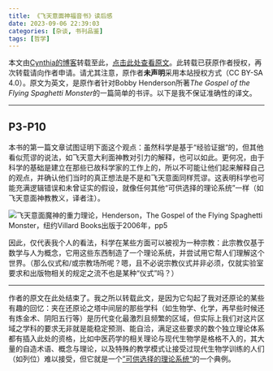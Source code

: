 ```yaml
---
title: 《飞天意面神福音书》读后感
date: 2023-09-06 22:39:03
categories: [杂谈, 书刊品鉴]
tags: [哲学]
---
```

本文由[Cy](https://cynthia7979.github.io)[nthia的博客](https://cynthia7979.github.io/Book%20Notes/Alternative%20Theories)转载至此，[点击此处](https://cynthia7979.github.io/Book%20Notes/Alternative%20Theories)[查看原文](https://cynthia7979.github.io/Book%20Notes/Alternative%20Theories)。此转载已获原作者授权，再次转载请向作者申请。请尤其注意，原作者<b>未声明</b>采用本站授权方式（CC BY-SA 4.0）。原文为英文，是原作者针对Bobby Henderson所著*The Gospel of the Flying Spaghetti Monster*的一篇简单的书评。以下是我不保证准确性的译文。

<!--more-->

---

## P3-P10

本书的第一篇文章试图证明下面这个观点：虽然科学是基于“经验证据“的，但其他看似荒谬的说法，如飞天意大利面神教对引力的解释，也可以如此。更何况，由于科学的基础是建立在那些已故科学家的工作上的，所以不可能让他们起来解释自己的观点，并确认他们当时的真正想法是不是和飞天意面同样荒谬。这表明科学也可能充满逻辑错误和未曾证实的假设，就像任何其他“可供选择的理论系统”一样（如飞天意面神教教义，译者注）。

![飞天意面魔神的重力理论，Henderson，The Gospel of the Flying Spaghetti Monster，纽约Villard Books出版于2006年，pp5](https://cynthia7979.github.io/static/FSM%20Theory%20of%20Gravity.jpg)

因此，仅代表我个人的看法，科学在某些方面可以被视为一种宗教：此宗教仅基于数学与人为概念，它用这些东西制造了一个理论系统，并尝试用它帮人们理解这个世界。（那么仪式和/或宗教场所呢？嗯，且不必说宗教仪式并非必须，仅就实验室要求和出版物相关的规定之流不也是某种“仪式”吗？）

---

作者的原文在此处结束了。我之所以转载此文，是因为它勾起了我对还原论的某些有趣的回忆：夹在还原论之塔中间层的那些学科（如生物学、化学，再早些时候还有炼金术、阴阳五行等）是历代变化最激烈且频繁的区域，但实际上我们对这片区域之学科的要求无非就是能稳定预测、能自洽，满足这些要求的数个独立理论体系都有插入此处的资格，比如中医药学的相关理论与现代生物学是格格不入的，其大量的自造术语、概念与理论，以及特殊的教学模式让接受过现代生物学训练的人们（如列位）难以接受，但它就是一个[”可供选择的理论系统“](#here)的一个典例。
